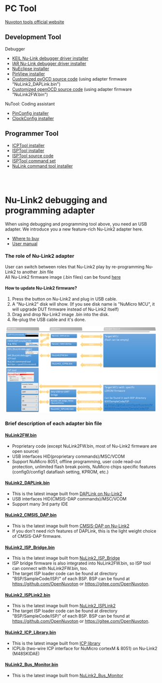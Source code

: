 # PC Tool  
[Nuvoton tools official website](https://www.nuvoton.com/tool-and-software/software-development-tool/driver/)
## Development Tool
Debugger
- [KEIL Nu-Link debugger driver installer](https://www.nuvoton.com/resource-download.jsp?tp_GUID=SW1120200221180521)
- [IAR Nu-Link debugger driver installer](https://www.nuvoton.com/resource-download.jsp?tp_GUID=SW1120200221180914)
- [NuEclipse installer](https://www.nuvoton.com/resource-download.jsp?tp_GUID=SW1120200401182901)
- [PinView installer](https://www.nuvoton.com/resource-download.jsp?tp_GUID=SW1320200221181935)  
- [Customized pyOCD source code](https://github.com/OpenNuvoton/pyOCD) (using adapter firmware "NuLink2_DAPLink.bin")
- [Customized openOCD source code](https://github.com/OpenNuvoton/OpenOCD-Nuvoton)  (using adapter firmware "NuLink2FW.bin")
  
NuTool: Coding assistant  
- [PinConfig installer](https://www.nuvoton.com/resource-download.jsp?tp_GUID=SW1320200319135912)
- [ClockConfig installer](https://www.nuvoton.com/resource-download.jsp?tp_GUID=SW1320200930114649)

## Programmer Tool
- [ICPTool installer](https://www.nuvoton.com/resource-download.jsp?tp_GUID=SW1720200221181328)  
- [ISPTool installer](https://www.nuvoton.com/opencms/resource-download.jsp?tp_GUID=SW0320101221101703)  
- [ISPTool source code](https://github.com/OpenNuvoton/ISPTool)    
- [ISPTool command set](./doc/NuMicro_ISP_Flow_And_Command_Set.pdf)    
- [NuLink command tool installer](https://www.nuvoton.com/resource-download.jsp?tp_GUID=SW1720200221181644)  

<br>
<br>

# Nu-Link2 debugging and programming adapter
When using debugging and programming tool above, you need an USB adapter. 
We introduce you a new feature-rich Nu-Link2 adapter here.   
- [Where to buy](https://direct.nuvoton.com/tw/nu-link2-pro)   
- [User manual](https://www.nuvoton.com/resource-download.jsp?tp_GUID=UG1320200319174043)  
### The role of Nu-Link2 adapter
User can switch between roles that Nu-Link2 play by re-programming Nu-Link2 to another .bin file  
All Nu-Link2 firmware image (.bin files) can be found [here](./Latest_NuLink_Firmware)  
#### How to update Nu-Link2 firmware?
1. Press the button on Nu-Link2 and plug in USB cable.
2. A "Nu-Link2" disk will show. (If you see disk name is "NuMicro MCU", it will upgrade DUT firmware instead of Nu-Link2 itself) 
3. Drag and drop Nu-Link2 image .bin into the disk.
4. Re-plug the USB cable and it's done.

![](img/nulink2.PNG)

### Brief description of each adapter bin file  
#### [NuLink2FW.bin](./Latest_NuLink_Firmware)
- Proprietary code (except NuLink2FW.bin, most of Nu-Link2 firmware are open source)
- USB interfaces HID(proprietary commands)/MSC/VCOM 
- Support NuMicro 8051, offline programming, user code read-out protection, unlimited flash break points, NuMicro chips specific features (config0/config1 dataflash setting, KPROM, etc.)

#### [NuLink2_DAPLink.bin](./Latest_NuLink_Firmware)
- This is the latest image built from [DAPLink on Nu-Link2](https://github.com/OpenNuvoton/DapLink)  
- USB interfaces HID(CMSIS-DAP commands)/MSC/VCOM 
- Support many 3rd party IDE

#### [NuLink2_CMSIS_DAP.bin](./Latest_NuLink_Firmware)
- This is the latest image built from [CMSIS-DAP on Nu-Link2](https://github.com/OpenNuvoton/NuLink2_CMSIS_DAP)
- If you don't need rich features of DAPLink, this is the light weight choice of CMSIS-DAP firmware.

#### [NuLink2_ISP_Bridge.bin](./Latest_NuLink_Firmware)
- This is the latest image built from [NuLink2_ISP_Bridge](https://github.com/OpenNuvoton/NuLink2_ISP_Bridge)
- ISP bridge firmware is also integrated into NuLink2FW.bin, so ISP tool can connect with NuLink2FW.bin, too.
- The target ISP loader code can be found at directory "BSP/SampleCode/ISP/" of each BSP. BSP can be found at https://github.com/OpenNuvoton or https://gitee.com/OpenNuvoton.  

#### [NuLink2_ISPLink2.bin](./Latest_NuLink_Firmware)
- This is the latest image built from [NuLink2_ISPLink2](https://github.com/OpenNuvoton/NuLink2_ISPLink2)
- The target ISP loader code can be found at directory "BSP/SampleCode/ISP/" of each BSP. BSP can be found at https://github.com/OpenNuvoton or https://gitee.com/OpenNuvoton.  

#### [NuLink2_ICP_Library.bin](./Latest_NuLink_Firmware)
- This is the latest image built from [ICP library](https://github.com/OpenNuvoton/NuLink2_ICP_Library)
- ICPLib (two-wire ICP interface for NuMicro cortexM & 8051) on Nu-Link2 (M48SKIDAE)

#### [NuLink2_Bus_Monitor.bin](./Latest_NuLink_Firmware)
- This is the latest image built from [NuLink2_Bus_Monitor](https://github.com/OpenNuvoton/NuLink2_Bus_Monitor)

<br>
<br>


